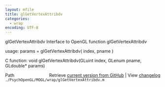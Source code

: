 ```yaml
---
layout: mfile
title: glGetVertexAttribdv
categories:
  - wrap
encoding: UTF-8
---
```


glGetVertexAttribdv  Interface to OpenGL function glGetVertexAttribdv

usage:  params = glGetVertexAttribdv( index, pname )

C function:  void glGetVertexAttribdv(GLuint index, GLenum pname, GLdouble\* params)


<div class="code_header" style="text-align:right;">
  <span style="float:left;">Path&nbsp;&nbsp;</span> <span class="counter">Retrieve <a href=
  "https://raw.github.com/Psychtoolbox-3/Psychtoolbox-3/beta/./PsychOpenGL/MOGL/wrap/glGetVertexAttribdv.m">current version from GitHub</a> | View <a href=
  "https://github.com/Psychtoolbox-3/Psychtoolbox-3/commits/beta/./PsychOpenGL/MOGL/wrap/glGetVertexAttribdv.m">changelog</a></span>
</div>
<div class="code">
  <code>./PsychOpenGL/MOGL/wrap/glGetVertexAttribdv.m</code>
</div>
